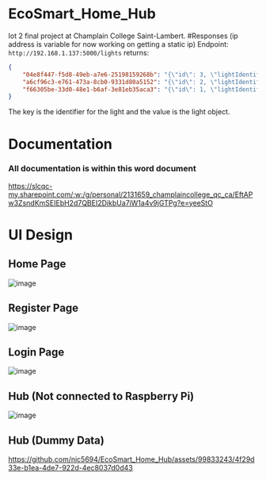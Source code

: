# EcoSmart_Home_Hub
Iot 2 final project at Champlain College Saint-Lambert. 
#Responses
(ip address is variable for now working on getting a static ip)
Endpoint: `http://192.168.1.137:5000/lights`
returns: 
```json
{
    "04e8f447-f5d8-49eb-a7e6-25198159268b": "{\"id\": 3, \"lightIdentifier\": \"04e8f447-f5d8-49eb-a7e6-25198159268b\", \"name\": \"Bedroom\", \"state\": {\"_value_\": 0, \"_name_\": \"OFF\", \"__objclass__\": {\"py/type\": \"datalayer.LightState.LightState\"}}, \"color\": \"white\", \"ledPinNum\": 6}",
    "a6cf96c3-e761-473a-8cb0-9331d80a5152": "{\"id\": 2, \"lightIdentifier\": \"a6cf96c3-e761-473a-8cb0-9331d80a5152\", \"name\": \"Living Room\", \"state\": {\"_value_\": 0, \"_name_\": \"OFF\", \"__objclass__\": {\"py/type\": \"datalayer.LightState.LightState\"}}, \"color\": \"white\", \"ledPinNum\": 26}",
    "f66305be-33d0-48e1-b6af-3e81eb35aca3": "{\"id\": 1, \"lightIdentifier\": \"f66305be-33d0-48e1-b6af-3e81eb35aca3\", \"name\": \"Kitchen\", \"state\": {\"_value_\": 0, \"_name_\": \"OFF\", \"__objclass__\": {\"py/type\": \"datalayer.LightState.LightState\"}}, \"color\": \"white\", \"ledPinNum\": 15}"
}
```
The key is the identifier for the light and the value is the light object.

# Documentation
### All documentation is within this word document
https://slcqc-my.sharepoint.com/:w:/g/personal/2131659_champlaincollege_qc_ca/EftAPw3ZsndKmSEIEbH2d7QBEI2DikbUa7iW1a4v9jGTPg?e=yeeStO

# UI Design
## Home Page
![image](https://github.com/nic5694/EcoSmart_Home_Hub/assets/99833243/a76b30c2-e056-46a6-ae00-32c9b0c69159)

## Register Page
![image](https://github.com/nic5694/EcoSmart_Home_Hub/assets/99833243/20697fea-31fc-45f9-80fa-60f13f38c1ca)

## Login Page
![image](https://github.com/nic5694/EcoSmart_Home_Hub/assets/99833243/b6f4da46-a230-4847-b2ec-a9faf67b2c7f)

## Hub (Not connected to Raspberry Pi)
![image](https://github.com/nic5694/EcoSmart_Home_Hub/assets/99833243/e8483f66-4677-4066-9a0c-0838be71cde4)

## Hub (Dummy Data)
https://github.com/nic5694/EcoSmart_Home_Hub/assets/99833243/4f29d33e-b1ea-4de7-922d-4ec8037d0d43


